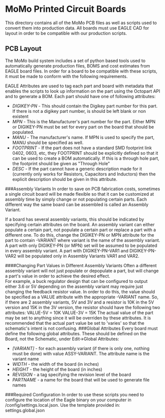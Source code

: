 # MoMo Printed Circuit Boards
This directory contains all of the MoMo PCB files as well as scripts used to convert them into production data.
All boards must use EAGLE CAD for layout in order to be compatible with our production scripts.

## PCB Layout
The MoMo build system includes a set of python based tools used to automatically generate production files, BOMS 
and cost estimates from EAGLE board files.  In order for a board to be compatible with these scripts, it
must be made to conform with the following requirements.

EAGLE Attributes are used to tag each part and board with metadata that enables the scripts to look up
information on the part using the Octopart API and to generate a BOM.  Each part should have one of following attributes:

 * _DIGIKEY-PN_ - This should contain the Digikey part number for this part.  If there is not a digikey part number, is should
be left blank or non existent
 * _MPN_ - This is the Manufacturer's part number for the part.  Either MPN or DIGIKEY-PN must be set for every part on the board that
should be populated.
 * _MANU_ - The manufacturer's name.  If MPN is used to specify the part, MANU should be specified as well.
 * _FOOTPRINT_ - If the part does not have a standard SMD footprint link 0402, 0603, etc, they FOOTPRINT should be explicitly defined so
 that it can be used to create a BOM automatically.  If this is a through hole part, the footprint should be given as "Through Hole"
 * _DESC_ - If the part cannot have a generic description made for it (currently only works for Resistors, Capacitors and Inductors)
 then the explicit description should be given in this attribute.

###Assembly Variants
In order to save on PCB fabrication costs, sometimes a single circuit board will be made flexible so that it can be customized at assembly
time by simply change or not populating certain parts.  Each different way the same board can be assembled is called an Assembly Variant.

If a board has several assembly variants, this should be indicated by specifying certain attributes on the board.  An assembly variant can 
either populate a certain part, not populate a certain part or replace a part with a different one.  To do this, change the DIGIKEY-PN or MPN attribute for the part to contain -VARIANT where variant is the name of the assembly variant.  A part with only DIGIKEY-PN (or MPN) set will be assumed to be populated
in every assembly variant. A part with DIGIKEY-PN-VAR1 and DIGIKEY-PN-VAR2 will be populated only in Assembly Variants VAR1 and VAR2.  

####Changing Part Values in Different Assembly Variants
Often a different assembly variant will not just populate or depopulate a part, but will change a part's value in order to achieve the desired effect.  
For example, a buck regulator design that can be configured to output either 3.6 or 5V depending on the assembly variant may require just changing the feedback resistor value.
In order to do this, the value should be specified as a VALUE attribute with the appropriate -VARIANT name.  So, if there are 2 assembly variants, 5V and 3V and a resistor is 10K in the 
5V version and 15K in the 3V version, the resistor should have the following two attributes:
VALUE-5V = 10K
VALUE-3V = 15K
The actual value of the part may be set to anything since it will be overriden by these attributes.  It is recommended that the actual part value be set to 'varies' so that the 
schematic's intent is not confusing.
###Global Attributes
Every board must define the following global attributes.  These should be defined on the Board, not the Schematic, under Edit->Global Attributes:

 * _[VARIANT]_ - for each assembly variant (if there is only one, nothing must be done) with value ASSY-VARIANT.  The attribute name is the variant name
 * _WIDTH_ - the width of the board (in inches)
 * _HEIGHT_ - the height of the board (in inches)
 * _REVISION_ - a tag specifying the revision level of the board
 * _PARTNAME_ - a name for the board that will be used to generate file names

###Required Configuration
In order to use these scripts you need to configure the location of the Eagle binary on your computer in /config/settings.local.json.  Use the template provided in:
settings.global.json
